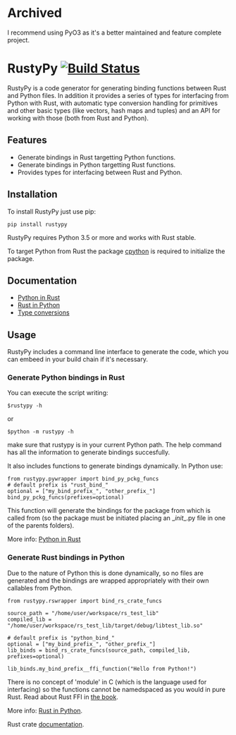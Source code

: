 # Archived
I recommend using PyO3 as it's a better maintained and feature complete project.

# RustyPy [![Build Status](https://travis-ci.org/iduartgomez/rustypy.svg?branch=master)](https://travis-ci.org/iduartgomez/rustypy)
RustyPy is a code generator for generating binding functions between Rust and
Python files. In addition it provides a series of types for interfacing from
Python with Rust, with automatic type conversion handling for primitives and
other basic types (like vectors, hash maps and tuples) and an API for working
with those (both from Rust and Python).

## Features
- Generate bindings in Rust targetting Python functions.
- Generate bindings in Python targetting Rust functions.
- Provides types for interfacing between Rust and Python.

## Installation
To install RustyPy just use pip:
```
pip install rustypy
```
RustyPy requires Python 3.5 or more and works with Rust stable.

To target Python from Rust the package [cpython](https://github.com/dgrunwald/rust-cpython)
is required to initialize the package.

## Documentation
* [Python in Rust](https://github.com/iduartgomez/rustypy/wiki/Python-in-Rust)
* [Rust in Python](https://github.com/iduartgomez/rustypy/wiki/Rust-in-Python)
* [Type conversions](https://github.com/iduartgomez/rustypy/wiki/Type-conversions)

## Usage
RustyPy includes a command line interface to generate the code, which you can
embeed in your build chain if it's necessary.

### Generate Python bindings in Rust
You can execute the script writing:
```
$rustypy -h
```
or
```
$python -m rustypy -h
```
make sure that rustypy is in your current Python path. The help command has
all the information to generate bindings succesfully.

It also includes functions to generate bindings dynamically. In Python use:
```
from rustypy.pywrapper import bind_py_pckg_funcs
# default prefix is "rust_bind_"
optional = ["my_bind_prefix_", "other_prefix_"]
bind_py_pckg_funcs(prefixes=optional)
```
This function will generate the bindings for the package from which is
called from (so the package must be initiated placing an  \__init__.py file in
one of the parents folders).

More info: [Python in Rust](https://github.com/iduartgomez/rustypy/wiki/Python-in-Rust)

### Generate Rust bindings in Python
Due to the nature of Python this is done dynamically, so no files
are generated and the bindings are wrapped appropriately with their own callables
from Python.

```
from rustypy.rswrapper import bind_rs_crate_funcs

source_path = "/home/user/workspace/rs_test_lib"
compiled_lib = "/home/user/workspace/rs_test_lib/target/debug/libtest_lib.so"

# default prefix is "python_bind_"
optional = ["my_bind_prefix_", "other_prefix_"]
lib_binds = bind_rs_crate_funcs(source_path, compiled_lib, prefixes=optional)

lib_binds.my_bind_prefix__ffi_function("Hello from Python!")
```

There is no concept of 'module' in C (which is the language used for interfacing)
so the functions cannot be namedspaced as you would in pure Rust. Read about
Rust FFI in [the book](https://doc.rust-lang.org/stable/book/ffi.html).

More info: [Rust in Python](https://github.com/iduartgomez/rustypy/wiki/Rust-in-Python).

Rust crate [documentation](https://iduartgomez.github.io/rustypy/).
